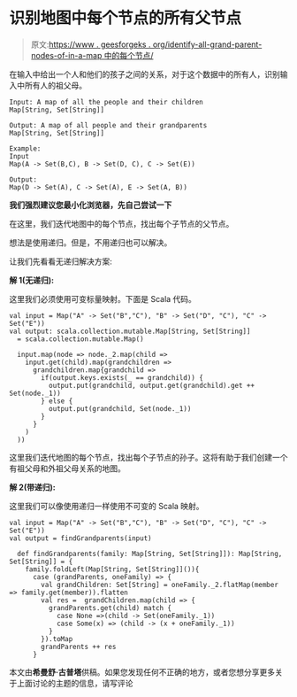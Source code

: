 # 识别地图中每个节点的所有父节点

> 原文:[https://www . geesforgeks . org/identify-all-grand-parent-nodes-of-in-a-map 中的每个节点/](https://www.geeksforgeeks.org/identify-all-grand-parent-nodes-of-each-node-in-a-map/)

在输入中给出一个人和他们的孩子之间的关系，对于这个数据中的所有人，识别输入中所有人的祖父母。

```
Input: A map of all the people and their children
Map[String, Set[String]]

Output: A map of all people and their grandparents
Map[String, Set[String]]

Example:
Input 
Map(A -> Set(B,C), B -> Set(D, C), C -> Set(E))

Output:
Map(D -> Set(A), C -> Set(A), E -> Set(A, B)) 
```

**我们强烈建议您最小化浏览器，先自己尝试一下**

在这里，我们迭代地图中的每个节点，找出每个子节点的父节点。

想法是使用递归。但是，不用递归也可以解决。

让我们先看看无递归解决方案:

**解 1(无递归):**

这里我们必须使用可变标量映射。下面是 Scala 代码。

```
val input = Map("A" -> Set("B","C"), "B" -> Set("D", "C"), "C" -> Set("E"))
val output: scala.collection.mutable.Map[String, Set[String]]
  = scala.collection.mutable.Map()

  input.map(node => node._2.map(child =>
    input.get(child).map(grandchildren =>
      grandchildren.map{grandchild =>
        if(output.keys.exists(_ == grandchild)) {
          output.put(grandchild, output.get(grandchild).get ++ Set(node._1))
        } else {
          output.put(grandchild, Set(node._1))
        }
      }
    )
  ))

```

这里我们迭代地图的每个节点，找出每个子节点的孙子。这将有助于我们创建一个有祖父母和外祖父母关系的地图。

**解 2(带递归):**

这里我们可以像使用递归一样使用不可变的 Scala 映射。

```
val input = Map("A" -> Set("B","C"), "B" -> Set("D", "C"), "C" -> Set("E"))
val output = findGrandparents(input)

  def findGrandparents(family: Map[String, Set[String]]): Map[String, Set[String]] = {
    family.foldLeft(Map[String, Set[String]]()){
      case (grandParents, oneFamily) => {
        val grandChildren: Set[String] = oneFamily._2.flatMap(member => family.get(member)).flatten
        val res =  grandChildren.map(child => {
          grandParents.get(child) match {
            case None =>(child -> Set(oneFamily._1))
            case Some(x) => (child -> (x + oneFamily._1))
          }
        }).toMap
        grandParents ++ res
      }

```

本文由**希曼舒·古普塔**供稿。如果您发现任何不正确的地方，或者您想分享更多关于上面讨论的主题的信息，请写评论